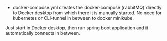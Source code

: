  * docker-compose.yml creates the docker-compose (rabbitMQ) directly to Docker desktop from which there it is manually started. 
 No need for kubernetes or CLI-tunnel in between to docker minikube.

Just start in Docker desktop, then run spring boot application and it automatically connects in between.